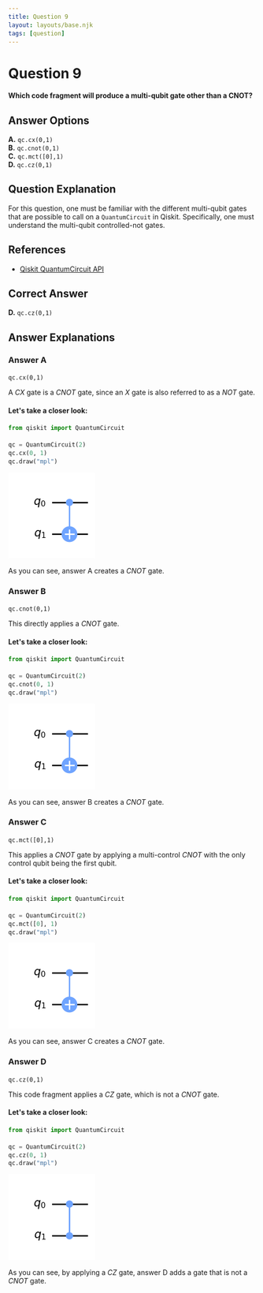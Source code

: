 ```yaml
---
title: Question 9
layout: layouts/base.njk
tags: [question]
---
```

# Question 9

#### Which code fragment will produce a multi-qubit gate other than a CNOT?

## Answer Options

**A.** `qc.cx(0,1)`  
**B.** `qc.cnot(0,1)`  
**C.** `qc.mct([0],1)`  
**D.** `qc.cz(0,1)`

## Question Explanation

For this question, one must be familiar with the different multi-qubit gates that are possible to call on a `QuantumCircuit` in Qiskit.
Specifically, one must understand the multi-qubit controlled-not gates.

## References

* [Qiskit QuantumCircuit API](https://qiskit.org/documentation/stubs/qiskit.circuit.QuantumCircuit.html?highlight=quantumcircuit#qiskit.circuit.QuantumCircuit)   

## Correct Answer

**D.** `qc.cz(0,1)`

## Answer Explanations

### Answer A

`qc.cx(0,1)`

A $CX$ gate is a $CNOT$ gate, since an $X$ gate is also referred to as a $NOT$ gate.

#### Let's take a closer look:


```python
from qiskit import QuantumCircuit

qc = QuantumCircuit(2)
qc.cx(0, 1)
qc.draw("mpl")
```




    
![png](Question-09_files/Question-09_11_0.png)
    



As you can see, answer A creates a $CNOT$ gate.

### Answer B

`qc.cnot(0,1)`

This directly applies a $CNOT$ gate.

#### Let's take a closer look:


```python
from qiskit import QuantumCircuit

qc = QuantumCircuit(2)
qc.cnot(0, 1)
qc.draw("mpl")
```




    
![png](Question-09_files/Question-09_15_0.png)
    



As you can see, answer B creates a $CNOT$ gate.

### Answer C

`qc.mct([0],1)`

This applies a $CNOT$ gate by applying a multi-control $CNOT$ with the only control qubit being the first qubit.

#### Let's take a closer look:


```python
from qiskit import QuantumCircuit

qc = QuantumCircuit(2)
qc.mct([0], 1)
qc.draw("mpl")
```




    
![png](Question-09_files/Question-09_19_0.png)
    



As you can see, answer C creates a $CNOT$ gate.

### Answer D

`qc.cz(0,1)`

This code fragment applies a $CZ$ gate, which is not a $CNOT$ gate.

#### Let's take a closer look:


```python
from qiskit import QuantumCircuit

qc = QuantumCircuit(2)
qc.cz(0, 1)
qc.draw("mpl")
```




    
![png](Question-09_files/Question-09_23_0.png)
    



As you can see, by applying a $CZ$ gate, answer D adds a gate that is not a $CNOT$ gate.
